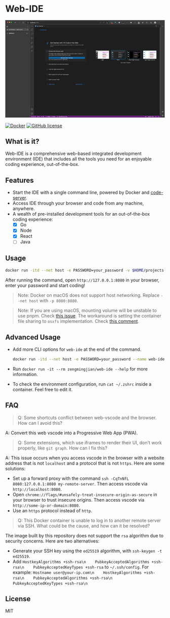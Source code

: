 # Web-IDE

![1](./cover.jpeg)

[![Docker](https://img.shields.io/docker/v/zengmingjian/web-ide)](https://hub.docker.com/r/zengmingjian/web-ide)
[![GitHub license](https://img.shields.io/github/license/zanminkian/web-ide)](https://github.com/zanminkian/web-ide/blob/master/LICENSE)

## What is it?

Web-IDE is a comprehensive web-based integrated development environment (IDE) that includes all the tools you need for an enjoyable coding experience, out-of-the-box.

## Features

- Start the IDE with a single command line, powered by Docker and [code-server](https://github.com/coder/code-server).
- Access IDE through your browser and code from any machine, anywhere.
- A wealth of pre-installed development tools for an out-of-the-box coding experience:
  - [x] Go
  - [x] Node
  - [x] React
  - [ ] Java

## Usage

```sh
docker run -itd --net host -e PASSWORD=your_password -v $HOME/projects:/root/projects --name web-ide zengmingjian/web-ide
```

After running the command, open `http://127.0.0.1:8080` in your browser, enter your password and start coding!

> Note: Docker on macOS does not support host networking. Replace `--net host` with `-p 8080:8080`.

> Note: If you are using macOS, mounting volume will be unstable to use pnpm. Check [this issue](https://github.com/pnpm/pnpm/issues/5803). The workaround is setting the container file sharing to `osxfs` implementation. Check [this comment](https://github.com/pnpm/pnpm/issues/5803#issuecomment-1538996095).

## Advanced Usage

- Add more CLI options for `web-ide` at the end of the command.
  ```sh
  docker run -itd --net host -e PASSWORD=your_password --name web-ide zengmingjian/web-ide --bind-addr 0.0.0.0:9090
  ```

- Run `docker run -it --rm zengmingjian/web-ide --help` for more information.

- To check the environment configuration, run `cat ~/.zshrc` inside a container. Feel free to edit it.

## FAQ

> Q: Some shortcuts conflict between web-vscode and the browser. How can I avoid this?

A: Convert this web vscode into a Progressive Web App (PWA).

> Q: Some extensions, which use iframes to render their UI, don't work properly, like `git graph`. How can I fix this?

A: This issue occurs when you access vscode in the browser with a website address that is not `localhost` and a protocol that is not `https`. Here are some solutions:
- Set up a forward proxy with the command `ssh -CqTnNfL 8080:127.0.0.1:8080 my-remote-server`. Then access vscode via `http://localhost:8080`.
- Open `chrome://flags/#unsafely-treat-insecure-origin-as-secure` in your browser to trust insecure origins. Then access vscode via `http://some-ip-or-domain:8080`.
- Use an `https` protocol instead of `http`.

> Q: This Docker container is unable to log in to another remote server via SSH. What could be the cause, and how can it be resolved?

The image built by this repository does not support the `rsa` algorithm due to security concerns. Here are two alternatives:
- Generate your SSH key using the `ed25519` algorithm, with `ssh-keygen -t ed25519`.
- Add `HostkeyAlgorithms +ssh-rsa\n    PubkeyAcceptedAlgorithms +ssh-rsa\n    PubkeyAcceptedKeyTypes +ssh-rsa` to `~/.ssh/config`. For example: `Hostname user@your-ip.com\n    HostkeyAlgorithms +ssh-rsa\n    PubkeyAcceptedAlgorithms +ssh-rsa\n    PubkeyAcceptedKeyTypes +ssh-rsa\n`

## License

MIT
